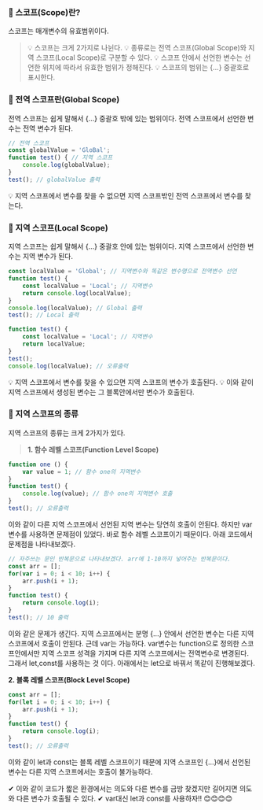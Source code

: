### 📌 스코프(Scope)란?
스코프는 매개변수의 유효범위이다.
> 💡 스코프는 크게 2가지로 나뉜다. 
💡 종류로는 전역 스코프(Global Scope)와 지역 스코프(Local Scope)로 구분할 수 있다.
💡 스코프 안에서 선언한 변수는 선언한 위치에 따라서 유효한 범위가 정해진다.
💡 스코프의 범위는 {...} 중괄호로 표시한다.

### 📌 전역 스코프란(Global Scope)
전역 스코프는 쉽게 말해서 {...} 중괄호 밖에 있는 범위이다. 전역 스코프에서 선언한 변수는 전역 변수가 된다.
> 
```javascript
// 전역 스코프
const globalValue = 'GloBal';
function test() { // 지역 스코프
    console.log(globalValue);
}
test(); // globalValue 출력
```
💡 지역 스코프에서 변수를 찾을 수 없으면 지역 스코프밖인 전역 스코프에서 변수를 찾는다.

### 📌 지역 스코프(Local Scope)
지역 스코프는 쉽게 말해서 {...} 중괄호 안에 있는 범위이다. 지역 스코프에서 선언한 변수는 지역 변수가 된다.
> 
```javascript
const localValue = 'Global'; // 지역변수와 똑같은 변수명으로 전역변수 선언
function test() {
    const localValue = 'Local'; // 지역변수
    return console.log(localValue);
}
console.log(localValue); // Global 출력
test(); // Local 출력
```
```javascript
function test() {
    const localValue = 'Local'; // 지역변수
    return localValue;
}
test();
console.log(localValue); // 오류출력
```
💡 지역 스코프에서 변수를 찾을 수 있으면 지역 스코프의 변수가 호출된다.
💡 이와 같이 지역 스코프에서 생성된 변수는 그 블록안에서만 변수가 호출된다.

### 📌 지역 스코프의 종류
지역 스코프의 종류는 크게 2가지가 있다.

> **1. 함수 레벨 스코프(Function Level Scope)**
```javascript
function one () {
    var value = 1; // 함수 one의 지역변수	
}
function test() {
    console.log(value); // 함수 one의 지역변수 호출
}
test(); // 오류출력
```
이와 같이 다른 지역 스코프에서 선언된 지역 변수는 당연히 호출이 안된다. 하지만 var변수를 사용하면 문제점이 있었다. 바로 함수 레벨 스코프이기 때문이다. 아래 코드에서 문제점을 나타내보겠다.
```javascript
// 자주쓰는 문인 반복문으로 나타내보겠다. arr에 1-10까지 넣어주는 반복문이다.
const arr = [];
for(var i = 0; i < 10; i++) {
    arr.push(i + 1);
}
function test() {
    return console.log(i);
}
test(); // 10 출력
```
이와 같은 문제가 생긴다. 지역 스코프에서는 분명 {...} 안에서 선언한 변수는 다른 지역 스코프에서 호출이 안된다. 근데 var는 가능하다. var변수는 function으로 정의한 스코프안에서만 지역 스코프 성격을 가지며 다른 지역 스코프에서는 전역변수로 변경된다. 그래서 let,const를 사용하는 것 이다. 아래에서는 let으로 바꿔서 똑같이 진행해보겠다.
> 

**2. 블록 레벨 스코프(Block Level Scope)**
```javascript
const arr = [];
for(let i = 0; i < 10; i++) {
    arr.push(i + 1);
}
function test() {
    return console.log(i);
}
test(); // 오류출력
```
이와 같이 let과 const는 블록 레벨 스코프이기 때문에 지역 스코프인 {...}에서 선언된 변수는 다른 지역 스코프에서는 호출이 불가능하다.
> 
✔ 이와 같이 코드가 짧은 환경에서는 의도와 다른 변수를 금방 찾겠지만 길어지면 의도와 다른 변수가 호출될 수 있다.
✔ var대신 let과 const를 사용하자!! 😊😊😊😊